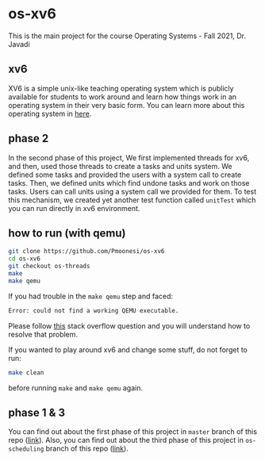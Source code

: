 # os-xv6
This is the main project for the course Operating Systems - Fall 2021, Dr. Javadi

## xv6
XV6 is a simple unix-like teaching operating system which is publicly available for students to work around and learn how things work in an operating system in their very basic form. You can learn more about this operating system in [here](https://pdos.csail.mit.edu/6.828/2012/xv6.html).

## phase 2
In the second phase of this project, We first implemented threads for xv6, and then, used those threads to create a tasks and units system. We defined some tasks and provided the users with a system call to create tasks. Then, we defined units which find undone tasks and work on those tasks. Users can call units using a system call we provided for them. To test this mechanism, we created yet another test function called `unitTest` which you can run directly in xv6 environment.

## how to run (with qemu)
```bash
git clone https://github.com/Pmoonesi/os-xv6
cd os-xv6
git checkout os-threads
make
make qemu
```

If you had trouble in the `make qemu` step and faced:
```bash
Error: could not find a working QEMU executable.
```
Please follow [this](https://stackoverflow.com/questions/56507764/error-couldnt-find-a-working-qemu-executable) stack overflow question and you will understand how to resolve that problem.

If you wanted to play around xv6 and change some stuff, do not forget to run:
```bash
make clean
```
before running `make` and `make qemu` again.

## phase 1 & 3
You can find out about the first phase of this project in `master` branch of this repo ([link](../../tree/master/)). Also, you can find out about the third phase of this project in `os-scheduling` branch of this repo ([link](../../tree/os-scheduling/)).